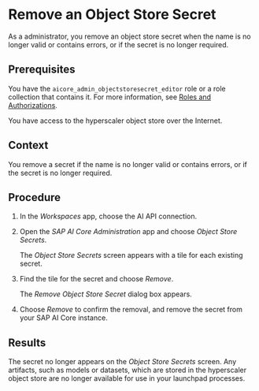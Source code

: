 <!-- loio775b3068af37416caa3ac4122389ac66 -->

# Remove an Object Store Secret

As a administrator, you remove an object store secret when the name is no longer valid or contains errors, or if the secret is no longer required.



<a name="loio775b3068af37416caa3ac4122389ac66__prereq_fkm_s3z_qxb"/>

## Prerequisites

You have the `aicore_admin_objectstoresecret_editor` role or a role collection that contains it. For more information, see [Roles and Authorizations](https://help.sap.com/docs/ai-launchpad/sap-ai-launchpad/roles-and-authorizations).

You have access to the hyperscaler object store over the Internet.



<a name="loio775b3068af37416caa3ac4122389ac66__context_vkt_s3z_qxb"/>

## Context

You remove a secret if the name is no longer valid or contains errors, or if the secret is no longer required.



<a name="loio775b3068af37416caa3ac4122389ac66__steps_nxz_s3z_qxb"/>

## Procedure

1.  In the *Workspaces* app, choose the AI API connection.

2.  Open the *SAP AI Core Administration* app and choose *Object Store Secrets*.

    The *Object Store Secrets* screen appears with a tile for each existing secret.

3.  Find the tile for the secret and choose *Remove*.

    The *Remove Object Store Secret* dialog box appears.

4.  Choose *Remove* to confirm the removal, and remove the secret from your SAP AI Core instance.




<a name="loio775b3068af37416caa3ac4122389ac66__result_mgf_t3z_qxb"/>

## Results

The secret no longer appears on the *Object Store Secrets* screen. Any artifacts, such as models or datasets, which are stored in the hyperscaler object store are no longer available for use in your launchpad processes.

